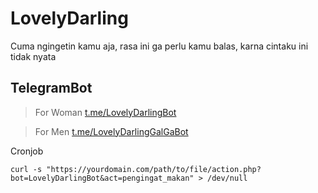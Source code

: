 # LovelyDarling
Cuma ngingetin kamu aja, rasa ini ga perlu kamu balas, karna cintaku ini tidak nyata

## TelegramBot

> For Woman <a href="https://t.me/LovelyDarlingBot">t.me/LovelyDarlingBot</a>

> For Men <a href="https://t.me/LovelyDarlingGalGaBot">t.me/LovelyDarlingGalGaBot</a>

Cronjob
```
curl -s "https://yourdomain.com/path/to/file/action.php?bot=LovelyDarlingBot&act=pengingat_makan" > /dev/null
```

